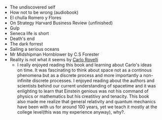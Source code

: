 - The undiscovered self
- How not to be wrong (audiobook)
- El chulla Romero y Flores
- On Strategy Harvard Business Review (unfinished)
- Gulp
- Seneca life is short
- Death's end
- The dark forrest 
- Sailing a serious oceans
- Mr Midshipman Hornblower by C.S Forester
- Reality is not what it seems by [Carlo Rovelli](https://www.goodreads.com/author/show/108952.Carlo_Rovelli)
  * I really enjoyed reading this book and learning about Carlo's ideas on time. It was fascinating to think about space not as a continous phenomena but as a discrete process and more importantly a non-infinite discrete processes. I enjoyed reading about the authors and scientists behind our current understanding of spacetime and it was enlighting to learn that Einstein genious was not his command of physics or mathematics but his creatitivy and tenacity. This book also made me realize that general relativity and quantum mechanics have been with us for around 100 years, yet we teach it mostly at the college level(this was my experience anyway), why?.
